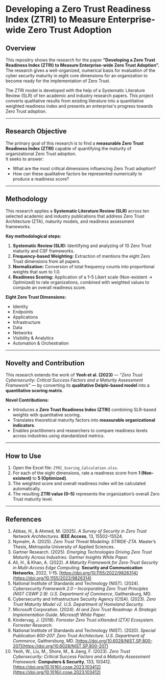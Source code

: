 # Developing a Zero Trust Readiness Index (ZTRI) to Measure Enterprise-wide Zero Trust Adoption

## Overview
This repositry shows the research for the paper **“Developing a Zero Trust Readiness Index (ZTRI) to Measure Enterprise-wide Zero Trust Adoption”.**
The research gives a well-organized, numerical basis for evaluation of the cyber security maturity in eight core dimensions for an organization to become ready for the implementation of Zero Trust.

The ZTRI model is developed with the help of a Systematic Literature Review (SLR) of ten academic and industry research papers.
This project converts qualitative results from existing literature into a quantitative weighted readiness index and presents an enterprise's progress towards Zero Trust adoption.

---

## Research Objective
The primary goal of this research is to find a **measurable Zero Trust Readiness Index (ZTRI)** capable of quantifying the maturity of organizational Zero Trust adoption.  
It seeks to answer:
- What are the most critical dimensions influencing Zero Trust adoption?
- How can these qualitative factors be represented numerically to produce a readiness score?

---

## Methodology
This research applies a **Systematic Literature Review (SLR)** across ten selected academic and industry publications that address Zero Trust Architecture (ZTA), maturity models, and readiness assessment frameworks.

**Key methodological steps:**
1. **Systematic Review (SLR):** Identifying and analyzing of 10 Zero Trust maturity and CSF frameworks.  
2. **Frequency-based Weighting:** Extraction of mentions the eight Zero Trust dimensions from all papers.  
3. **Normalization:** Conversion of total frequency counts into proportional weights that sum to 1.0.  
4. **Readiness Scoring:** Application of a 1–5 Likert scale (Non-existent → Optimized) to rate organizations, combined with weighted values to compute an overall readiness score.

**Eight Zero Trust Dimensions:**
- Identity  
- Endpoints  
- Applications  
- Infrastructure  
- Data  
- Networks  
- Visibility & Analytics  
- Automation & Orchestration  

---

## Novelty and Contribution
This research extends the work of **Yeoh et al. (2023)** — *“Zero Trust Cybersecurity: Critical Success Factors and a Maturity Assessment Framework”* — by converting its **qualitative Delphi-based model** into a **quantitative scoring matrix**.

**Novel Contributions:**
- Introduces a **Zero Trust Readiness Index (ZTRI)** combining SLR-based weights with quantitative scoring.  
- Translates theoretical maturity factors into **measurable organizational indicators**.  
- Enables practitioners and researchers to compare readiness levels across industries using standardized metrics.  

---

## How to Use
1. Open the Excel file: `ZTRI_Scoring_Calculation.xlsx`.  
2. For each of the eight dimensions, rate a readiness score from **1 (Non-existent)** to **5 (Optimized)**.  
3. The weighted score and overall readiness index will be calculated automatically.  
4. The resulting **ZTRI value (0–5)** represents the organization’s overall Zero Trust maturity level.

---

## References

1. Abbas, H., & Ahmed, M. (2025). *A Survey of Security in Zero Trust Network Architectures.* **IEEE Access**, 13, 15502–15524.  
2. Nymalm, A. (2025). *Zero Trust Threat Modeling: STRIDE-ZTA.* Master’s Thesis, Metropolia University of Applied Sciences.  
3. Gartner Research. (2025). *Emerging Technologies Driving Zero Trust Maturity Across Industries.* *Gartner Insights White Paper.*  
4. Ali, H., & Khan, A. (2022). *A Maturity Framework for Zero-Trust Security in Multi-Access Edge Computing.* **Security and Communication Networks**, 2022, 1–15. [https://doi.org/10.1155/2022/9826314](https://doi.org/10.1155/2022/9826314)  
5. National Institute of Standards and Technology (NIST). (2024). *Cybersecurity Framework 2.0 – Incorporating Zero Trust Principles (NIST CSWP 2.9).* *U.S. Department of Commerce*, Gaithersburg, MD.  
6. Cybersecurity and Infrastructure Security Agency (CISA). (2023). *Zero Trust Maturity Model v2.* *U.S. Department of Homeland Security.*  
7. Microsoft Corporation. (2024). *AI and Zero Trust Roadmap: A Strategic Implementation Guide.* *Microsoft White Paper.*  
8. Kindervag, J. (2018). *Forrester Zero Trust eXtended (ZTX) Ecosystem.* *Forrester Research.*  
9. National Institute of Standards and Technology (NIST). (2020). *Special Publication 800-207: Zero Trust Architecture.* *U.S. Department of Commerce*, Gaithersburg, MD. [https://doi.org/10.6028/NIST.SP.800-207](https://doi.org/10.6028/NIST.SP.800-207)  
10. Yeoh, W., Liu, M., Shore, M., & Jiang, F. (2023). *Zero Trust Cybersecurity: Critical Success Factors and a Maturity Assessment Framework.* **Computers & Security**, 133, 103412. [https://doi.org/10.1016/j.cose.2023.103412](https://doi.org/10.1016/j.cose.2023.103412)  
